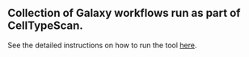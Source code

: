 
## Collection of Galaxy workflows run as part of CellTypeScan. 

See the detailed instructions on how to run the tool [here](https://github.com/ebi-gene-expression-group/scrnaseq_training/tree/master/cell_type_prediction). 
